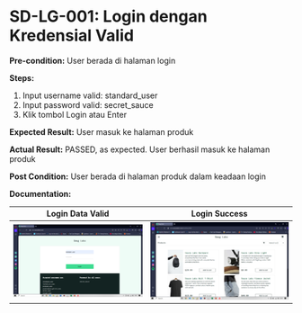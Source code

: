 # SD-LG-001: Login dengan Kredensial Valid

**Pre-condition:**
User berada di halaman login

**Steps:**
1. Input username valid: standard_user
2. Input password valid: secret_sauce
3. Klik tombol Login atau Enter

**Expected Result:**
User masuk ke halaman  produk

**Actual Result:**
PASSED, as expected. User berhasil masuk ke halaman produk

**Post Condition:**
User berada di halaman  produk dalam keadaan login

**Documentation:**

| Login Data Valid | Login Success |
|------------------|---------------|
| ![Login data valid](../documentations/login-data-valid.png) | ![Login Success](../documentations/login-success.png) |

